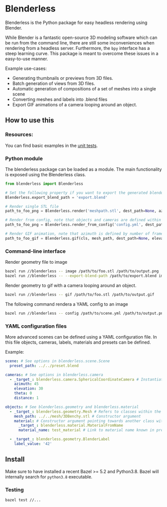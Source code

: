 # Blenderless

Blenderless is the Python package for easy headless rendering using Blender.

While Blender is a fantastic open-source 3D modeling software which can be run from the command line, there are still some inconveniences when rendering from a headless server.
Furthermore, the `bpy` interface has a steep learning curve.
This package is meant to overcome these issues in a easy-to-use manner.

Example use-cases:
  - Generating thumbnails or previews from 3D files.
  - Batch generation of views from 3D files.
  - Automatic generation of compositions of a set of meshes into a single scene
  - Converting meshes and labels into .blend files
  - Export GIF animations of a camera looping around an object.


## How to use this

### Resources:

You can find basic examples in the [unit tests](https://github.com/oqton/blenderless/tree/master/tests/test_data).

### Python module

The blenderless package can be loaded as a module. The main functionality is exposed using the Blenderless class.


```python
from blenderless import Blenderless

# Set the following property if you want to export the generated blender workspace.
Blenderless.export_blend_path = 'export.blend'

# Render single STL file
path_to_foo_png = Blenderless.render('meshpath.stl', dest_path=None, azimuth=45, elevation=30, theta=0)

# Render from config, note that objects and cameras are defined within the YAML config.
path_to_foo_png = Blenderless.render_from_config('config.yml', dest_path=None)

# Render GIF animation, note that azimuth is defined by number of frames.
path_to_foo_gif = Blenderless.gif(cls, mesh_path, dest_path=None, elevation=30, theta=0, frames=60, duration=2)
```

### Command-line interface

Render geometry file to image

```sh
bazel run //blenderless -- image /path/to/foo.stl /path/to/output.png
bazel run //blenderless -- --export-blend-path /path/to/export.blend image /path/to/foo.stl /path/to/output.png # If .blend needs to be exported
```

Render geometry to gif with a camera looping around an object.

```sh
bazel run //blenderless -- gif /path/to/foo.stl /path/to/output.gif
```

The following command rendera a YAML config to an image

```sh
bazel run //blenderless -- config /path/to/scene.yml /path/to/output.png
```

### YAML configuration files

More advanced scenes can be defined using a YAML configuration file. In this file objects, cameras, labels, materials and presets can be defined.

Example:
```yaml
scene: # See options in blenderless.scene.Scene
  preset_path: ../../preset.blend

cameras: # See options in blenderless.camera
  - _target_: blenderless.camera.SphericalCoordinateCamera # Instantiate one camera with following arguments
    azimuth: 45
    elevation: 30
    theta: 0
    distance: 1

objects: # See blenderless.geometry and blenderless.material
  - _target_: blenderless.geometry.Mesh # Refers to classes within the blenderless package
    mesh_path: ../../mesh/3DBenchy.stl # Constructor argument
    material: # Constructor argument pointing towards another class within the blenderless package
      _target_: blenderless.material.MaterialFromName
      material_name: test_material # Link to material name known in present.blend

  - _target_: blenderless.geometry.BlenderLabel
    label_value: '42'
```

## Install

Make sure to have installed a recent Bazel >= 5.2 and Python3.8.
Bazel will internally search for `python3.8` executable.

### Testing

```sh
bazel test //...
```
